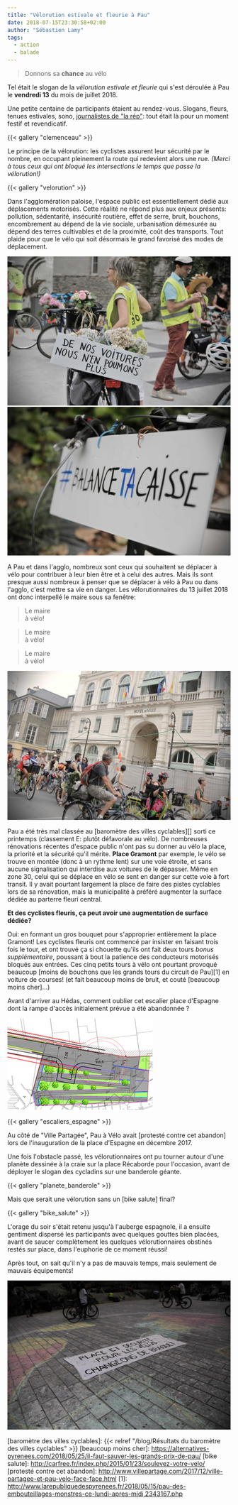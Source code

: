 ```yaml
---
title: "Vélorution estivale et fleurie à Pau"
date: 2018-07-15T23:30:58+02:00
author: "Sébastien Lamy"
tags:
  - action
  - balade
---
```


> Donnons sa **chance** au vélo

Tel était le slogan de la _vélorution estivale et fleurie_ qui s'est déroulée
à Pau le **vendredi 13** du mois de juillet 2018.

Une petite centaine de participants étaient au rendez-vous. Slogans, fleurs,
tenues estivales, sono, [journalistes de "la rép"][]: tout était là pour un
moment festif et  revendicatif.

{{< gallery "clemenceau" >}}

Le principe de la vélorution: les cyclistes assurent leur sécurité par
le nombre, en occupant pleinement la route qui redevient alors une rue.
_(Merci à tous ceux qui ont bloqué les intersections le temps que passe
la vélorution!)_

{{< gallery "velorution" >}}

Dans l'agglomération paloise, l'espace public est essentiellement dédié aux
déplacements motorisés. Cette réalité ne répond plus aux enjeux présents:
pollution, sédentarité, insécurité routière, effet de serre, bruit, bouchons,
encombrement au dépend de la vie sociale, urbanisation démesurée au dépend des
terres cultivables et de la proximité, coût des transports. Tout plaide pour que
le vélo qui soit désormais le grand favorisé des modes de déplacement.

![](poumons_plus.jpg)
![](balance_ta_caisse.jpg)

A Pau et dans l'agglo, nombreux sont ceux qui souhaitent se déplacer à vélo pour
contribuer à leur bien être et à celui des autres. Mais ils sont presque aussi
nombreux à penser que se déplacer à vélo à Pau ou dans l'agglo, c'est mettre sa
vie en danger. Les vélorutionnaires du 13 juillet 2018 ont donc interpellé le
maire sous sa fenêtre:

> Le maire   
> à vélo!

> Le maire   
> à vélo! 

> Le maire   
> à vélo!

![](mairie.jpg)

Pau a été très mal classée au [baromètre des villes cyclables][] sorti ce
printemps (classement E: plutôt défavorale au vélo). De nombreuses rénovations
récentes d'espace public n'ont pas su donner au vélo la place, la priorité et la
sécurité qu'il mérite. **Place Gramont** par exemple, le vélo se trouve en
montée (donc à un rythme lent) sur une voie étroite, et sans aucune
signalisation qui interdise aux voitures de le dépasser. Même en
zone 30, celui qui se déplace en vélo se sent en danger sur cette voie à fort
transit. Il y avait pourtant largement la place de faire des pistes cyclables
lors de sa rénovation, mais la municipalité à préféré augmenter la surface
dédiée au parterre fleuri central. 

**Et des cyclistes fleuris, ça peut avoir une augmentation de surface dédiée?**

Oui: en formant un gros bouquet pour s'approprier entièrement la place Gramont!
Les cyclistes fleuris ont commencé par insister en faisant trois fois le tour,
et ont trouvé ça si chouette qu'ils ont fait deux tours _bonus
supplémentaire_, poussant à bout la patience des conducteurs motorisés bloqués
aux entrées. Ces cinq petits tours à vélo ont pourtant provoqué beaucoup [moins
de bouchons que les grands tours du circuit de Pau][1] en voiture de
courses! (et fait beaucoup moins de bruit, et couté [beaucoup moins cher]...)

Avant d'arriver au Hédas, comment oublier cet escalier place d'Espagne dont
la rampe d'accès initialement prévue a été abandonnée ? 

 ![](hedas_abandonné.png)

{{< gallery "escaliers_espagne" >}}
 
Au côté de "Ville Partagée", Pau à Vélo avait [protesté contre cet abandon] lors
de l'inauguration de la place d'Espagne en décembre 2017.
 
Une fois l'obstacle passé, les vélorutionnaires ont pu tourner autour d'une
planète dessinée à la craie sur la place Récaborde pour l'occasion, avant de
déployer le slogan des cycladins sur une banderole géante.

{{< gallery "planete_banderole" >}}

Mais que serait une vélorution sans un [bike salute] final?

{{< gallery "bike_salute" >}}

L'orage du soir s'était retenu jusqu'à l'auberge espagnole, il a ensuite gentiment
dispersé les participants avec quelques gouttes bien placées, avant de saucer
complètement les quelques vélorutionnaires obstinés restés sur place, dans
l'euphorie de ce moment réussi!

Après tout, on sait qu'il n'y a pas de mauvais temps, mais seulement de mauvais
équipements!

![place et sécurité pour les vélos: changeons de braquet!](place_securite.jpg)

[journalistes de "la rép"]: http://www.larepubliquedespyrenees.fr/2018/07/14/pau-une-velorution-joyeuse-mais-determinee,2385538.php
[baromètre des villes cyclables]: {{< relref "/blog/Résultats du baromètre des villes cyclables" >}}
[beaucoup moins cher]: https://alternatives-pyrenees.com/2018/05/25/il-faut-sauver-les-grands-prix-de-pau/
[bike salute]: http://carfree.fr/index.php/2015/01/23/soulevez-votre-velo/
[protesté contre cet abandon]: http://www.villepartage.com/2017/12/ville-partagee-et-pau-velo-face-face.html
[1]: http://www.larepubliquedespyrenees.fr/2018/05/15/pau-des-embouteillages-monstres-ce-lundi-apres-midi,2343167.php
